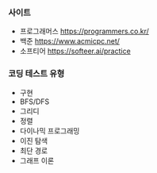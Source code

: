 ### 사이트

- 프로그래머스 https://programmers.co.kr/
- 백준 https://www.acmicpc.net/
- 소프티어 https://softeer.ai/practice

### 코딩 테스트 유형

- 구현
- BFS/DFS
- 그리디
- 정렬
- 다이나믹 프로그래밍
- 이진 탐색
- 최단 경로
- 그래프 이론